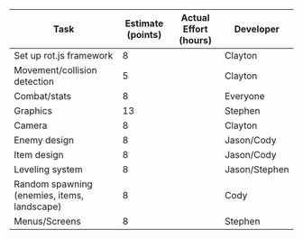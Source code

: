 | Task                                        | Estimate (points) | Actual Effort (hours) | Developer     |
| ---                                         | ---               | ---                   | ---           |
| Set up rot.js framework                     | 8                 |                       | Clayton       |
| Movement/collision detection                | 5                 |                       | Clayton       |
| Combat/stats                                | 8                 |                       | Everyone      |
| Graphics                                    | 13                |                       | Stephen       |
| Camera                                      | 8                 |                       | Clayton       |
| Enemy design                                | 8                 |                       | Jason/Cody    |
| Item design                                 | 8                 |                       | Jason/Cody    |
| Leveling system                             | 8                 |                       | Jason/Stephen |
| Random spawning (enemies, items, landscape) | 8                 |                       | Cody          |
| Menus/Screens                               | 8                 |                       | Stephen       |
